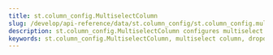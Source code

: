 ```yaml
---
title: st.column_config.MultiselectColumn
slug: /develop/api-reference/data/st.column_config/st.column_config.multiselectcolumn
description: st.column_config.MultiselectColumn configures multiselect columns for editing categorical columns or columns with a predefined set of possible values.
keywords: st.column_config.MultiselectColumn, multiselect column, dropdown column, select options, dropdown menu, choice column, option selection, dataframe dropdown
---
```


<Autofunction function="streamlit.column_config.MultiselectColumn" />
